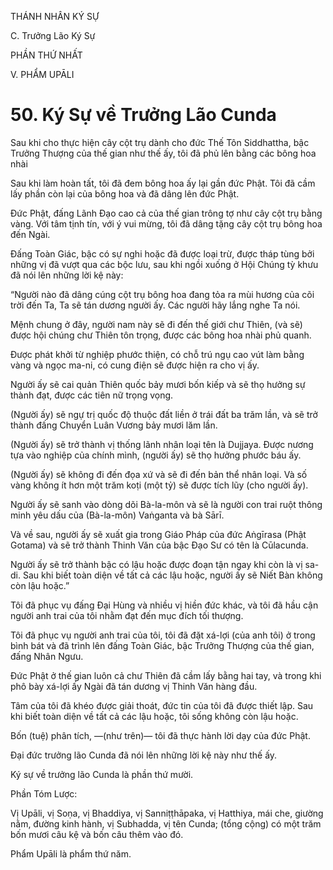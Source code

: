 THÁNH NHÂN KÝ SỰ

C. Trưởng Lão Ký Sự

PHẦN THỨ NHẤT

V. PHẨM UPĀLI

# 50. Ký Sự về Trưởng Lão Cunda

Sau khi cho thực hiện cây cột trụ dành cho đức Thế Tôn Siddhattha, bậc Trưởng Thượng của thế gian như thế ấy, tôi đã phủ lên bằng các bông hoa nhài

Sau khi làm hoàn tất, tôi đã đem bông hoa ấy lại gần đức Phật. Tôi đã cầm lấy phần còn lại của bông hoa và đã dâng lên đức Phật.

Đức Phật, đấng Lãnh Đạo cao cả của thế gian trông tợ như cây cột trụ bằng vàng. Với tâm tịnh tín, với ý vui mừng, tôi đã dâng tặng cây cột trụ bông hoa đến Ngài.

Đấng Toàn Giác, bậc có sự nghi hoặc đã được loại trừ, được tháp tùng bởi những vị đã vượt qua các bộc lưu, sau khi ngồi xuống ở Hội Chúng tỳ khưu đã nói lên những lời kệ này:

“Người nào đã dâng cúng cột trụ bông hoa đang tỏa ra mùi hương của cõi trời đến Ta, Ta sẽ tán dương người ấy. Các người hãy lắng nghe Ta nói.

Mệnh chung ở đây, người nam này sẽ đi đến thế giới chư Thiên, (và sẽ) được hội chúng chư Thiên tôn trọng, được các bông hoa nhài phủ quanh.

Được phát khởi từ nghiệp phước thiện, có chỗ trú ngụ cao vút làm bằng vàng và ngọc ma-ni, có cung điện sẽ được hiện ra cho vị ấy.

Người ấy sẽ cai quản Thiên quốc bảy mươi bốn kiếp và sẽ thọ hưởng sự thành đạt, được các tiên nữ trọng vọng.

(Người ấy) sẽ ngự trị quốc độ thuộc đất liền ở trái đất ba trăm lần, và sẽ trở thành đấng Chuyển Luân Vương bảy mươi lăm lần.

(Người ấy) sẽ trở thành vị thống lãnh nhân loại tên là Dujjaya. Được nương tựa vào nghiệp của chính mình, (người ấy) sẽ thọ hưởng phước báu ấy.

(Người ấy) sẽ không đi đến đọa xứ và sẽ đi đến bản thể nhân loại. Và số vàng không ít hơn một trăm koṭi (một tỷ) sẽ được tích lũy (cho người ấy).

Người ấy sẽ sanh vào dòng dõi Bà-la-môn và sẽ là người con trai ruột thông minh yêu dấu của (Bà-la-môn) Vaṅganta và bà Sārī.

Và về sau, người ấy sẽ xuất gia trong Giáo Pháp của đức Aṅgīrasa (Phật Gotama) và sẽ trở thành Thinh Văn của bậc Đạo Sư có tên là Cūlacunda.

Người ấy sẽ trở thành bậc có lậu hoặc được đoạn tận ngay khi còn là vị sa-di. Sau khi biết toàn diện về tất cả các lậu hoặc, người ấy sẽ Niết Bàn không còn lậu hoặc.”

Tôi đã phục vụ đấng Đại Hùng và nhiều vị hiền đức khác, và tôi đã hầu cận người anh trai của tôi nhằm đạt đến mục đích tối thượng.

Tôi đã phục vụ người anh trai của tôi, tôi đã đặt xá-lợi (của anh tôi) ở trong bình bát và đã trình lên đấng Toàn Giác, bậc Trưởng Thượng của thế gian, đấng Nhân Ngưu.

Đức Phật ở thế gian luôn cả chư Thiên đã cầm lấy bằng hai tay, và trong khi phô bày xá-lợi ấy Ngài đã tán dương vị Thinh Văn hàng đầu.

Tâm của tôi đã khéo được giải thoát, đức tin của tôi đã được thiết lập. Sau khi biết toàn diện về tất cả các lậu hoặc, tôi sống không còn lậu hoặc.

Bốn (tuệ) phân tích, ―(như trên)― tôi đã thực hành lời dạy của đức Phật.

Đại đức trưởng lão Cunda đã nói lên những lời kệ này như thế ấy.

Ký sự về trưởng lão Cunda là phần thứ mười.

Phần Tóm Lược:

Vị Upāli, vị Soṇa, vị Bhaddiya, vị Sanniṭṭhāpaka, vị Hatthiya, mái che, giường nằm, đường kinh hành, vị Subhadda, vị tên Cunda; (tổng cộng) có một trăm bốn mươi câu kệ và bốn câu thêm vào đó.

Phẩm Upāli là phẩm thứ năm.
